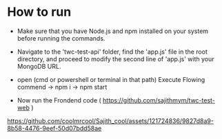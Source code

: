 ﻿# How to run

* Make sure that you have Node.js and npm installed on your system before running the commands.

* Navigate to the 'twc-test-api' folder, find the 'app.js' file in the root directory, and proceed to modify the second line of 'app.js' with your MongoDB URL.

* open (cmd or powershell or terminal in that path)
	Execute Flowing commend
		-> npm i
		-> npm start

* Now run the Frondend code
    ( https://github.com/sajithmym/twc-test-web )

https://github.com/coolmrcool/Sajith_cool/assets/121724836/9827d8a9-8b58-4476-9eef-50d07bdd58ae

